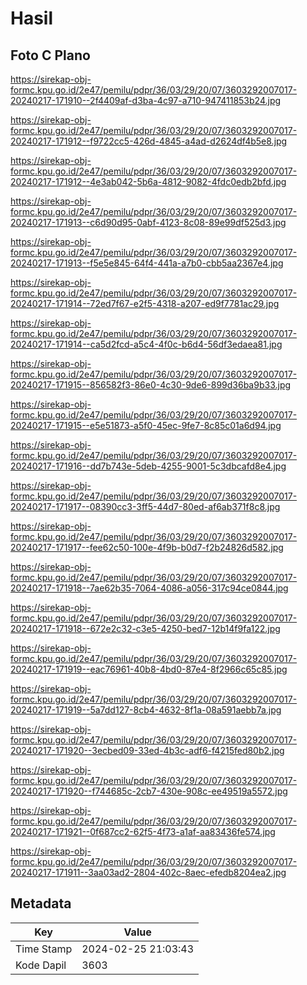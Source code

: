 # Hasil

## Foto C Plano

https://sirekap-obj-formc.kpu.go.id/2e47/pemilu/pdpr/36/03/29/20/07/3603292007017-20240217-171910--2f4409af-d3ba-4c97-a710-947411853b24.jpg

https://sirekap-obj-formc.kpu.go.id/2e47/pemilu/pdpr/36/03/29/20/07/3603292007017-20240217-171912--f9722cc5-426d-4845-a4ad-d2624df4b5e8.jpg

https://sirekap-obj-formc.kpu.go.id/2e47/pemilu/pdpr/36/03/29/20/07/3603292007017-20240217-171912--4e3ab042-5b6a-4812-9082-4fdc0edb2bfd.jpg

https://sirekap-obj-formc.kpu.go.id/2e47/pemilu/pdpr/36/03/29/20/07/3603292007017-20240217-171913--c6d90d95-0abf-4123-8c08-89e99df525d3.jpg

https://sirekap-obj-formc.kpu.go.id/2e47/pemilu/pdpr/36/03/29/20/07/3603292007017-20240217-171913--f5e5e845-64f4-441a-a7b0-cbb5aa2367e4.jpg

https://sirekap-obj-formc.kpu.go.id/2e47/pemilu/pdpr/36/03/29/20/07/3603292007017-20240217-171914--72ed7f67-e2f5-4318-a207-ed9f7781ac29.jpg

https://sirekap-obj-formc.kpu.go.id/2e47/pemilu/pdpr/36/03/29/20/07/3603292007017-20240217-171914--ca5d2fcd-a5c4-4f0c-b6d4-56df3edaea81.jpg

https://sirekap-obj-formc.kpu.go.id/2e47/pemilu/pdpr/36/03/29/20/07/3603292007017-20240217-171915--856582f3-86e0-4c30-9de6-899d36ba9b33.jpg

https://sirekap-obj-formc.kpu.go.id/2e47/pemilu/pdpr/36/03/29/20/07/3603292007017-20240217-171915--e5e51873-a5f0-45ec-9fe7-8c85c01a6d94.jpg

https://sirekap-obj-formc.kpu.go.id/2e47/pemilu/pdpr/36/03/29/20/07/3603292007017-20240217-171916--dd7b743e-5deb-4255-9001-5c3dbcafd8e4.jpg

https://sirekap-obj-formc.kpu.go.id/2e47/pemilu/pdpr/36/03/29/20/07/3603292007017-20240217-171917--08390cc3-3ff5-44d7-80ed-af6ab371f8c8.jpg

https://sirekap-obj-formc.kpu.go.id/2e47/pemilu/pdpr/36/03/29/20/07/3603292007017-20240217-171917--fee62c50-100e-4f9b-b0d7-f2b24826d582.jpg

https://sirekap-obj-formc.kpu.go.id/2e47/pemilu/pdpr/36/03/29/20/07/3603292007017-20240217-171918--7ae62b35-7064-4086-a056-317c94ce0844.jpg

https://sirekap-obj-formc.kpu.go.id/2e47/pemilu/pdpr/36/03/29/20/07/3603292007017-20240217-171918--672e2c32-c3e5-4250-bed7-12b14f9fa122.jpg

https://sirekap-obj-formc.kpu.go.id/2e47/pemilu/pdpr/36/03/29/20/07/3603292007017-20240217-171919--eac76961-40b8-4bd0-87e4-8f2966c65c85.jpg

https://sirekap-obj-formc.kpu.go.id/2e47/pemilu/pdpr/36/03/29/20/07/3603292007017-20240217-171919--5a7dd127-8cb4-4632-8f1a-08a591aebb7a.jpg

https://sirekap-obj-formc.kpu.go.id/2e47/pemilu/pdpr/36/03/29/20/07/3603292007017-20240217-171920--3ecbed09-33ed-4b3c-adf6-f4215fed80b2.jpg

https://sirekap-obj-formc.kpu.go.id/2e47/pemilu/pdpr/36/03/29/20/07/3603292007017-20240217-171920--f744685c-2cb7-430e-908c-ee49519a5572.jpg

https://sirekap-obj-formc.kpu.go.id/2e47/pemilu/pdpr/36/03/29/20/07/3603292007017-20240217-171921--0f687cc2-62f5-4f73-a1af-aa83436fe574.jpg

https://sirekap-obj-formc.kpu.go.id/2e47/pemilu/pdpr/36/03/29/20/07/3603292007017-20240217-171911--3aa03ad2-2804-402c-8aec-efedb8204ea2.jpg


## Metadata

| Key        | Value               |
| ---------- | ------------------- |
| Time Stamp | 2024-02-25 21:03:43 |
| Kode Dapil | 3603                |



